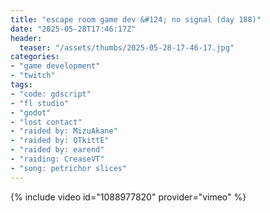 ```yaml
---
title: "escape room game dev &#124; no signal (day 188)"
date: "2025-05-28T17:46:17Z"
header:
  teaser: "/assets/thumbs/2025-05-28-17-46-17.jpg"
categories:
- "game development"
- "twitch"
tags:
- "code: gdscript"
- "fl studio"
- "godot"
- "lost contact"
- "raided by: MizuAkane"
- "raided by: QTkittE"
- "raided by: earend"
- "raiding: CreaseVT"
- "song: petrichor slices"
---
```

{% include video id="1088977820" provider="vimeo" %}
